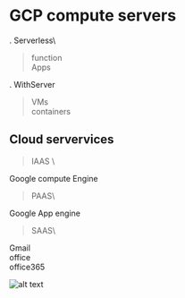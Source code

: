 # GCP compute servers

. Serverless\

> function\
> Apps

. WithServer

> VMs\
> containers


## Cloud servervices

> IAAS \

Google compute Engine

> PAAS\

Google App engine

> SAAS\

Gmail\
office\
office365

![alt text](https://cdn-images-1.medium.com/max/1600/1*Q37Sxg8-jJ5-4vxQCHi9Ng.png)




